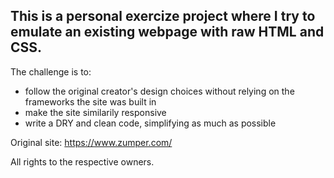 ## This is a personal exercize project where I try to emulate an existing webpage with raw HTML and CSS.

The challenge is to:
  - follow the original creator's design choices without relying on the frameworks the site was built in
  - make the site similarily responsive
  - write a DRY and clean code, simplifying as much as possible

Original site: https://www.zumper.com/

All rights to the respective owners.
